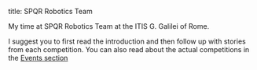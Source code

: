 title: SPQR Robotics Team

My time at SPQR Robotics Team at the ITIS G. Galilei of Rome.

I suggest you to first read the introduction and then follow up with stories from each
competition. You can also read about the actual competitions in the <a
href="/events/">Events section</a>

